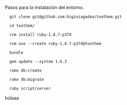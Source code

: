 Pasos para la instalación del entorno.
```
  git clone git@github.com:higiniagadea/toothem.git
  
  cd toothem/

  rvm install ruby-1.8.7-p374

  rvm use --create ruby-1.8.7-p374@toothem

  bundle

  gem update --system 1.6.2

  rake db:create

  rake db:migrate

  ruby script/server
```
holaaa
